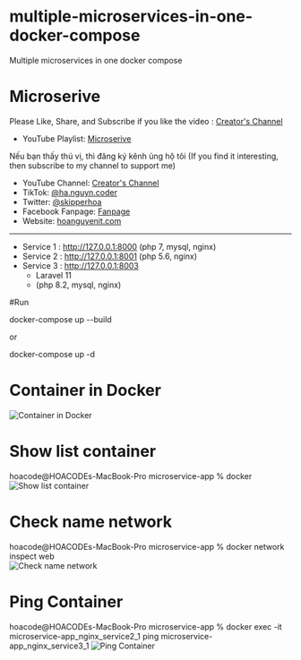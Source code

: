 # multiple-microservices-in-one-docker-compose
Multiple microservices in one docker compose

# Microserive
Please Like, Share, and Subscribe if you like the video : [Creator's Channel](https://www.youtube.com/channel/UCBOZRctXJSg9YNLyddedASg?sub_confirmation=1)

- YouTube Playlist: [Microserive](https://www.youtube.com/watch?v=87IO77xU91Q&list=PLeoClvLfcvYqt2DMeomix7D_DGnL0ARsk&index=7)

Nếu bạn thấy thú vị, thì đăng ký kênh ủng hộ tôi (If you find it interesting, then subscribe to my channel to support me)
- YouTube Channel: [Creator's Channel](https://www.youtube.com/channel/UCBOZRctXJSg9YNLyddedASg?sub_confirmation=1)
- TikTok: [@ha.nguyn.coder](https://www.tiktok.com/@ha.nguyn.coder)
- Twitter: [@skipperhoa](https://twitter.com/skipperhoa)
- Facebook Fanpage: [Fanpage](https://www.facebook.com/profile.php?id=100049475056780)
- Website: [hoanguyenit.com](https://hoanguyenit.com)

------------------------------------

+ Service 1 : http://127.0.0.1:8000 
  (php 7, mysql, nginx)
+ Service 2 : http://127.0.0.1:8001
  (php 5.6, nginx)
+ Service 3 : http://127.0.0.1:8003
  - Laravel 11
  - (php 8.2, mysql, nginx)
 

#Run

docker-compose up --build 

or

docker-compose up -d 

# Container in Docker
![Container in Docker](https://raw.githubusercontent.com/skipperhoa/multiple-microservices-in-one-docker-container/main/image-demo/Screenshot%202024-04-26%20at%2013.32.10.png)


# Show list container 

hoacode@HOACODEs-MacBook-Pro microservice-app % docker 
![Show list container](https://raw.githubusercontent.com/skipperhoa/multiple-microservices-in-one-docker-container/main/image-demo/Screenshot%202024-04-26%20at%2014.16.11.png)


# Check name network
hoacode@HOACODEs-MacBook-Pro microservice-app % docker network inspect web                                                              
![Check name network](https://raw.githubusercontent.com/skipperhoa/multiple-microservices-in-one-docker-container/main/image-demo/Screenshot%202024-04-26%20at%2014.16.27.png)


# Ping Container 

hoacode@HOACODEs-MacBook-Pro microservice-app % docker exec -it microservice-app_nginx_service2_1 ping microservice-app_nginx_service3_1
![Ping Container ](https://raw.githubusercontent.com/skipperhoa/multiple-microservices-in-one-docker-container/main/image-demo/Screenshot%202024-04-26%20at%2014.16.30.png)


